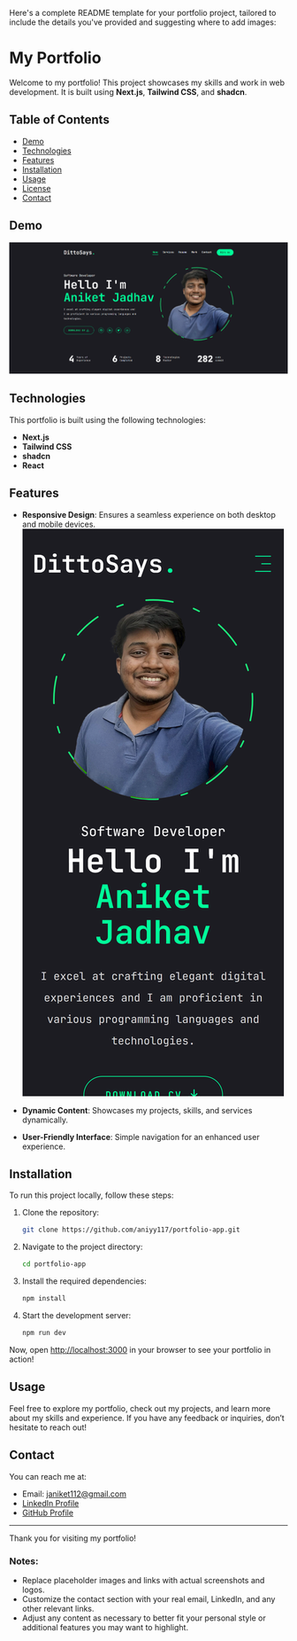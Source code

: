 Here's a complete README template for your portfolio project, tailored to include the details you've provided and suggesting where to add images:

# My Portfolio

Welcome to my portfolio! This project showcases my skills and work in web development. It is built using **Next.js**, **Tailwind CSS**, and **shadcn**.

## Table of Contents

- [Demo](#demo)
- [Technologies](#technologies)
- [Features](#features)
- [Installation](#installation)
- [Usage](#usage)
- [License](#license)
- [Contact](#contact)

## Demo

![Portfolio Screenshot](/public/assets/screenshots/portDesk.png) <!-- Replace with a screenshot of your portfolio -->

## Technologies

This portfolio is built using the following technologies:

- **Next.js**
- **Tailwind CSS**
- **shadcn**
- **React**

## Features

- **Responsive Design**: Ensures a seamless experience on both desktop and mobile devices.
  ![Responsive Design Example](/public/assets/screenshots/portPhn.png) <!-- Replace with an image of your responsive design -->

- **Dynamic Content**: Showcases my projects, skills, and services dynamically.
- **User-Friendly Interface**: Simple navigation for an enhanced user experience.

## Installation

To run this project locally, follow these steps:

1. Clone the repository:
   ```bash
   git clone https://github.com/aniyy117/portfolio-app.git
   ```
2. Navigate to the project directory:
   ```bash
   cd portfolio-app
   ```
3. Install the required dependencies:
   ```bash
   npm install
   ```
4. Start the development server:
   ```bash
   npm run dev
   ```

Now, open [http://localhost:3000](http://localhost:3000) in your browser to see your portfolio in action!

## Usage

Feel free to explore my portfolio, check out my projects, and learn more about my skills and experience. If you have any feedback or inquiries, don’t hesitate to reach out!

## Contact

You can reach me at:

- Email: janiket112@gmail.com
- [LinkedIn Profile](https://www.linkedin.com/in/aniket-jadhav-847151157/)
- [GitHub Profile](https://github.com/aniyy117)

---

Thank you for visiting my portfolio!

### Notes:

- Replace placeholder images and links with actual screenshots and logos.
- Customize the contact section with your real email, LinkedIn, and any other relevant links.
- Adjust any content as necessary to better fit your personal style or additional features you may want to highlight.
